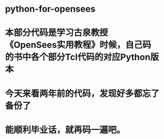 # python-for-opensees
# 本部分代码是学习古泉教授《OpenSees实用教程》时候，自己码的书中各个部分Tcl代码的对应Python版本
# 今天来看两年前的代码，发现好多都忘了备份了
# 能顺利毕业话，就再码一遍吧。
